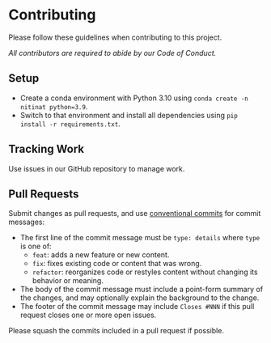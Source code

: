 # Contributing

Please follow these guidelines when contributing to this project.

*All contributors are required to abide by our Code of Conduct.*

## Setup

-   Create a conda environment with Python 3.10 using `conda create -n nitinat python=3.9`.
-   Switch to that environment and install all dependencies using `pip install -r requirements.txt`.

## Tracking Work

Use issues in our GitHub repository to manage work.

## Pull Requests

Submit changes as pull requests, and use [conventional commits][conventional-commits]
for commit messages:

-   The first line of the commit message must be `type: details` where `type` is one of:
    -   `feat`: adds a new feature or new content.
    -   `fix`: fixes existing code or content that was wrong.
    -   `refactor`: reorganizes code or restyles content without changing
        its behavior or meaning.
-   The body of the commit message must include a point-form summary of the
    changes, and may optionally explain the background to the change.
-   The footer of the commit message may include `Closes #NNN` if this pull request
    closes one or more open issues.

Please squash the commits included in a pull request if possible.

[conventional-commits]: https://www.conventionalcommits.org/

